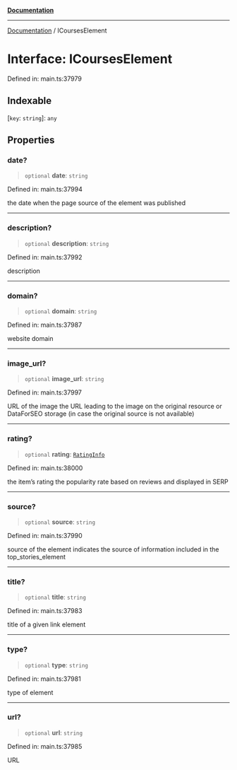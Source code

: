 [**Documentation**](../README.md)

***

[Documentation](../README.md) / ICoursesElement

# Interface: ICoursesElement

Defined in: main.ts:37979

## Indexable

\[`key`: `string`\]: `any`

## Properties

### date?

> `optional` **date**: `string`

Defined in: main.ts:37994

the date when the page source of the element was published

***

### description?

> `optional` **description**: `string`

Defined in: main.ts:37992

description

***

### domain?

> `optional` **domain**: `string`

Defined in: main.ts:37987

website domain

***

### image\_url?

> `optional` **image\_url**: `string`

Defined in: main.ts:37997

URL of the image
the URL leading to the image on the original resource or DataForSEO storage (in case the original source is not available)

***

### rating?

> `optional` **rating**: [`RatingInfo`](../classes/RatingInfo.md)

Defined in: main.ts:38000

the item’s rating 
the popularity rate based on reviews and displayed in SERP

***

### source?

> `optional` **source**: `string`

Defined in: main.ts:37990

source of the element
indicates the source of information included in the top_stories_element

***

### title?

> `optional` **title**: `string`

Defined in: main.ts:37983

title of a given link element

***

### type?

> `optional` **type**: `string`

Defined in: main.ts:37981

type of element

***

### url?

> `optional` **url**: `string`

Defined in: main.ts:37985

URL
